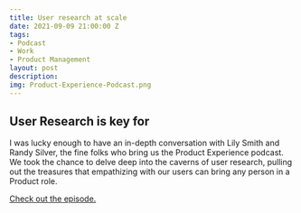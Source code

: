 ```yaml
---
title: User research at scale
date: 2021-09-09 21:00:00 Z
tags:
- Podcast
- Work
- Product Management
layout: post
description: 
img: Product-Experience-Podcast.png
---
```


## User Research is key for 
I was lucky enough to have an in-depth conversation with Lily Smith and Randy Silver, the fine folks who bring us the Product Experience podcast. We took the chance to delve deep into the caverns of user research, pulling out the treasures that empathizing with our users can bring any person in a Product role. 


[Check out the episode.](https://www.mindtheproduct.com/conducting-user-research-at-scale-kenton-hansen-on-the-product-experience)